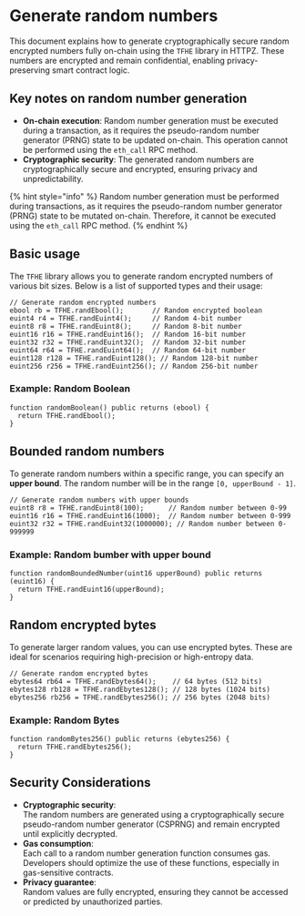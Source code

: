 # Generate random numbers

This document explains how to generate cryptographically secure random encrypted numbers fully on-chain using the `TFHE` library in HTTPZ. These numbers are encrypted and remain confidential, enabling privacy-preserving smart contract logic.

## **Key notes on random number generation**

- **On-chain execution**: Random number generation must be executed during a transaction, as it requires the pseudo-random number generator (PRNG) state to be updated on-chain. This operation cannot be performed using the `eth_call` RPC method.
- **Cryptographic security**: The generated random numbers are cryptographically secure and encrypted, ensuring privacy and unpredictability.

{% hint style="info" %}
Random number generation must be performed during transactions, as it requires the pseudo-random number generator (PRNG) state to be mutated on-chain. Therefore, it cannot be executed using the `eth_call` RPC method.
{% endhint %}

## **Basic usage**

The `TFHE` library allows you to generate random encrypted numbers of various bit sizes. Below is a list of supported types and their usage:

```solidity
// Generate random encrypted numbers
ebool rb = TFHE.randEbool();       // Random encrypted boolean
euint4 r4 = TFHE.randEuint4();     // Random 4-bit number
euint8 r8 = TFHE.randEuint8();     // Random 8-bit number
euint16 r16 = TFHE.randEuint16();  // Random 16-bit number
euint32 r32 = TFHE.randEuint32();  // Random 32-bit number
euint64 r64 = TFHE.randEuint64();  // Random 64-bit number
euint128 r128 = TFHE.randEuint128(); // Random 128-bit number
euint256 r256 = TFHE.randEuint256(); // Random 256-bit number
```

### **Example: Random Boolean**

```solidity
function randomBoolean() public returns (ebool) {
  return TFHE.randEbool();
}
```

## **Bounded random numbers**

To generate random numbers within a specific range, you can specify an **upper bound**. The random number will be in the range `[0, upperBound - 1]`.

```solidity
// Generate random numbers with upper bounds
euint8 r8 = TFHE.randEuint8(100);      // Random number between 0-99
euint16 r16 = TFHE.randEuint16(1000);  // Random number between 0-999
euint32 r32 = TFHE.randEuint32(1000000); // Random number between 0-999999
```

### **Example: Random bumber with upper bound**

```solidity
function randomBoundedNumber(uint16 upperBound) public returns (euint16) {
  return TFHE.randEuint16(upperBound);
}
```

## **Random encrypted bytes**

To generate larger random values, you can use encrypted bytes. These are ideal for scenarios requiring high-precision or high-entropy data.

```solidity
// Generate random encrypted bytes
ebytes64 rb64 = TFHE.randEbytes64();    // 64 bytes (512 bits)
ebytes128 rb128 = TFHE.randEbytes128(); // 128 bytes (1024 bits)
ebytes256 rb256 = TFHE.randEbytes256(); // 256 bytes (2048 bits)
```

### **Example: Random Bytes**

```solidity
function randomBytes256() public returns (ebytes256) {
  return TFHE.randEbytes256();
}
```

## **Security Considerations**

- **Cryptographic security**:\
  The random numbers are generated using a cryptographically secure pseudo-random number generator (CSPRNG) and remain encrypted until explicitly decrypted.
- **Gas consumption**:\
  Each call to a random number generation function consumes gas. Developers should optimize the use of these functions, especially in gas-sensitive contracts.
- **Privacy guarantee**:\
  Random values are fully encrypted, ensuring they cannot be accessed or predicted by unauthorized parties.
